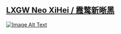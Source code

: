 ## [LXGW Neo XiHei / 霞鹜新晰黑](https://github.com/lxgw/LxgwNeoXiHei/tree/e4e4dc3a7eae21748dc3f531dea0aacd667de590?tab=readme-ov-file#lxgw-neo-xihei--%E9%9C%9E%E9%B9%9C%E6%96%B0%E6%99%B0%E9%BB%91)

[![Image Alt Text](https://raw.githubusercontent.com/lxgw/LxgwNeoXiHei/main/documentation/images/neoxihei-1.png)](https://github.com/lxgw/LxgwNeoXiHei)
